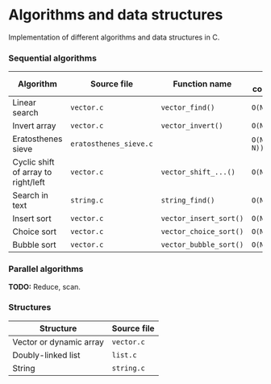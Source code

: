 # Algorithms and data structures

Implementation of different algorithms and data structures in C.

### Sequential algorithms

| Algorithm | Source file | Function name | Time complexity |
| --------- | ----------- | ------------- | --------------- |
| Linear search | `vector.c` | `vector_find()` | ``O(N)`` |
| Invert array | `vector.c` | `vector_invert()` | ``O(N)`` |
| Eratosthenes sieve | `eratosthenes_sieve.c` |   | ``O(N*log(log N))`` |
| Cyclic shift of array to right/left | `vector.c` | `vector_shift_...()` | ``O(N)`` |
| Search in text | `string.c` | `string_find()` | ``O(N*I)`` |
| Insert sort | `vector.c` | `vector_insert_sort()` | ``O(N^2)`` |
| Choice sort | `vector.c` | `vector_choice_sort()` | ``O(N^2)`` |
| Bubble sort | `vector.c` | `vector_bubble_sort()` | ``O(N^2)`` |

### Parallel algorithms

**TODO:** Reduce, scan.

### Structures

| Structure | Source file |
| --------- | ----------- |
| Vector or dynamic array | `vector.c` |
| Doubly-linked list | `list.c` |
| String | `string.c` |
